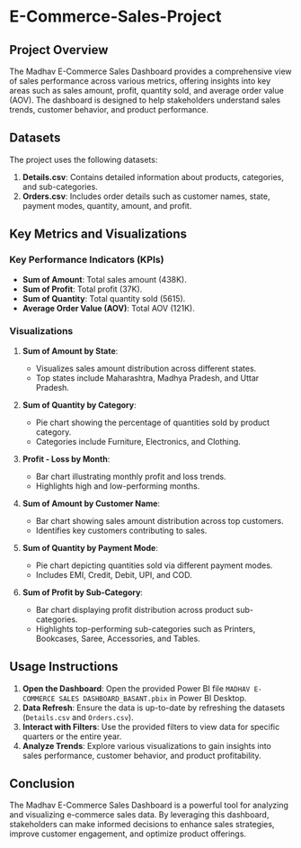 # E-Commerce-Sales-Project

## Project Overview

The Madhav E-Commerce Sales Dashboard provides a comprehensive view of sales performance across various metrics, offering insights into key areas such as sales amount, profit, quantity sold, and average order value (AOV). The dashboard is designed to help stakeholders understand sales trends, customer behavior, and product performance.

## Datasets

The project uses the following datasets:
1. **Details.csv**: Contains detailed information about products, categories, and sub-categories.
2. **Orders.csv**: Includes order details such as customer names, state, payment modes, quantity, amount, and profit.

## Key Metrics and Visualizations

### Key Performance Indicators (KPIs)
- **Sum of Amount**: Total sales amount (438K).
- **Sum of Profit**: Total profit (37K).
- **Sum of Quantity**: Total quantity sold (5615).
- **Average Order Value (AOV)**: Total AOV (121K).

### Visualizations
1. **Sum of Amount by State**:
   - Visualizes sales amount distribution across different states.
   - Top states include Maharashtra, Madhya Pradesh, and Uttar Pradesh.

2. **Sum of Quantity by Category**:
   - Pie chart showing the percentage of quantities sold by product category.
   - Categories include Furniture, Electronics, and Clothing.

3. **Profit - Loss by Month**:
   - Bar chart illustrating monthly profit and loss trends.
   - Highlights high and low-performing months.

4. **Sum of Amount by Customer Name**:
   - Bar chart showing sales amount distribution across top customers.
   - Identifies key customers contributing to sales.

5. **Sum of Quantity by Payment Mode**:
   - Pie chart depicting quantities sold via different payment modes.
   - Includes EMI, Credit, Debit, UPI, and COD.

6. **Sum of Profit by Sub-Category**:
   - Bar chart displaying profit distribution across product sub-categories.
   - Highlights top-performing sub-categories such as Printers, Bookcases, Saree, Accessories, and Tables.

## Usage Instructions

1. **Open the Dashboard**: Open the provided Power BI file `MADHAV E-COMMERCE SALES DASHBOARD_BASANT.pbix` in Power BI Desktop.
2. **Data Refresh**: Ensure the data is up-to-date by refreshing the datasets (`Details.csv` and `Orders.csv`).
3. **Interact with Filters**: Use the provided filters to view data for specific quarters or the entire year.
4. **Analyze Trends**: Explore various visualizations to gain insights into sales performance, customer behavior, and product profitability.

## Conclusion

The Madhav E-Commerce Sales Dashboard is a powerful tool for analyzing and visualizing e-commerce sales data. By leveraging this dashboard, stakeholders can make informed decisions to enhance sales strategies, improve customer engagement, and optimize product offerings.
